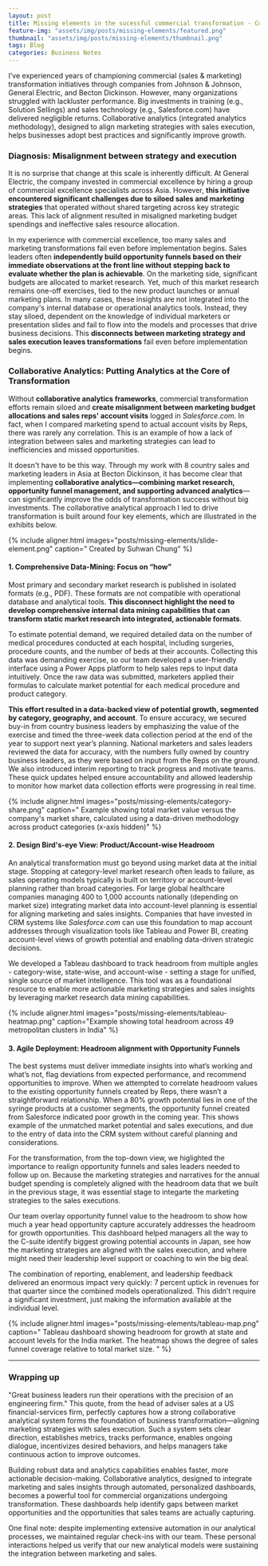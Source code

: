 ```yaml
---
layout: post
title: Missing elements in the sucessful commercial transformation - Collaborative analytics
feature-img: "assets/img/posts/missing-elements/featured.png"
thumbnail: "assets/img/posts/missing-elements/thumbnail.png"
tags: Blog
categories: Business Notes
---
```

I’ve experienced years of championing commercial (sales & marketing) transformation initiatives through companies from Johnson & Johnson, General Electric, and Becton Dickinson. However, many organizations struggled with lackluster performance. Big investments in training (e.g., Solution Sellings) and sales technology (e.g., Salesforce.com) have delivered negligible returns. Collaborative analytics (integrated analytics methodology), designed to align marketing strategies with sales execution, helps businesses adopt best practices and significantly improve growth.

### Diagnosis: Misalignment between strategy and execution
It is no surprise that change at this scale is inherently difficult. At General Electric, the company invested in commercial excellence by hiring a group of commercial excellence specialists across Asia. However, **this initiative encountered significant challenges due to siloed sales and marketing strategies** that operated without shared targeting across key strategic areas. This lack of alignment resulted in misaligned marketing budget spendings and ineffective sales resource allocation.

In my experience with commercial excellence, too many sales and marketing transformations fail even before implementation begins. Sales leaders often **independently build opportunity funnels based on their immediate observations at the front line without stepping back to evaluate whether the plan is achievable**. On the marketing side, significant budgets are allocated to market research. Yet, much of this market research remains one-off exercises, tied to the new product launches or annual marketing plans. In many cases, these insights are not integrated into the company's internal database or operational analytics tools. Instead, they stay siloed, dependent on the knowledge of individual marketers or presentation slides and fail to flow into the models and processes that drive business decisions. This **disconnects between marketing strategy and sales execution leaves transformations** fail even before implementation begins.

### Collaborative Analytics: Putting Analytics at the Core of Transformation
Without **collaborative analytics frameworks**, commercial transformation efforts remain siloed and **create misalignment between marketing budget allocations and sales reps' account visits** logged in *Salesforce.com*. In fact, when I compared marketing spend to actual account visits by Reps, there was rarely any correlation. This is an example of how a lack of integration between sales and marketing strategies can lead to inefficiencies and missed opportunities.

It doesn't have to be this way. Through my work with 8 country sales and marketing leaders in Asia at Becton Dickinson, it has become clear that implementing **collaborative analytics—combining market research, opportunity funnel management, and supporting advanced analytics**—can significantly improve the odds of transformation success without big investments. The collaborative analytical approach I led to drive transformation is built around four key elements, which are illustrated in the exhibits below.

{% include aligner.html images="posts/missing-elements/slide-element.png" caption="
Created by Suhwan Chung" %}

#### 1. Comprehensive Data-Mining: Focus on “how”
Most primary and secondary market research is published in isolated formats (e.g., PDF). These formats are not compatible with operational database and analytical tools. **This disconnect highlight the need to develop comprehensive internal data mining capabilities that can transform static market research into integrated, actionable formats**. 

To estimate potential demand, we required detailed data on the number of medical procedures conducted at each hospital, including surgeries, procedure counts, and the number of beds at their accounts. Collecting this data was demanding exercise, so our team developed a user-friendly interface using a Power Apps platform to help sales reps to input data intuitively. Once the raw data was submitted, marketers applied their formulas to calculate market potential for each medical procedure and product category. 

**This effort resulted in a data-backed view of potential growth, segmented by category, geography, and account**. To ensure accuracy, we secured buy-in from country business leaders by emphasizing the value of the exercise and timed the three-week data collection period at the end of the year to support next year’s planning. National marketers and sales leaders reviewed the data for accuracy, with the numbers fully owned by country business leaders, as they were based on input from the Reps on the ground. We also introduced interim reporting to track progress and motivate teams. These quick updates helped ensure accountability and allowed leadership to monitor how market data collection efforts were progressing in real time.

{% include aligner.html images="posts/missing-elements/category-share.png" caption="
Example showing total market value versus the company's market share, calculated using a data-driven methodology across product categories (x-axis hidden)" %}

#### 2. Design Bird's-eye View: Product/Account-wise Headroom 
An analytical transformation must go beyond using market data at the initial stage. Stopping at category-level market research often leads to failure, as sales operating models typically is built on territory or account-level planning rather than broad categories. For large global healthcare companies managing 400 to 1,000 accounts nationally (depending on market size) integrating market data into account-level planning is essential for aligning marketing and sales insights. Companies that have invested in CRM systems like *Salesforce.com* can use this foundation to map account addresses through visualization tools like Tableau and Power BI, creating account-level views of growth potential and enabling data-driven strategic decisions.

We developed a Tableau dashboard to track headroom from multiple angles - category-wise, state-wise, and account-wise - setting a stage for unified, single source of market intelligence. This tool was as a foundational resource to enable more actionable marketing strategies and sales insights by leveraging market research data mining capabilities.

{% include aligner.html images="posts/missing-elements/tableau-heatmap.png" caption="Example showing total headroom across 49 metropolitan clusters in India" %}

#### 3. Agile Deployment: Headroom alignment with Opportunity Funnels
The best systems must deliver immediate insights into what’s working and what’s not, flag deviations from expected performance, and recommend opportunities to improve. When we attempted to correlate headroom values to the existing opportunity funnels created by Reps, there wasn’t a straightforward relationship. When a 80% growth potential lies in one of the syringe products at a customer segments, the opportunity funnel created from Salesforce indicated poor growth in the coming year. This shows example of the unmatched market potential and sales executions, and due to the entry of data into the CRM system without careful planning and considerations. 

For the transformation, from the top-down view, we higlighted the importance to realign opportunity funnels and sales leaders needed to follow up on. Because the marketing strategies and narratives for the annual budget spending is completely aligned with the headroom data that we built in the previous stage, it was essential stage to integarte the marketing strategies to the sales executions. 

Our team overlay opportunity funnel value to the headroom to show how much a year head opportunity capture accurately addresses the headroom for growth opportunities. This dashboard helped managers all the way to the C-suite identify biggest growing potential accounts in Japan, see how the marketing strategies are aligned with the sales execution, and where might need their leadership level support or coaching to win the big deal. 

The combination of reporting, enablement, and leadership feedback delivered an enormous impact very quickly: 7 percent uptick in revenues for that quarter since the combined models operationalized. This didn’t require a significant investment, just making the information available at the individual level.

{% include aligner.html images="posts/missing-elements/tableau-map.png" caption="
Tableau dashboard showing headroom for growth at state and account levels for the India market. The heatmap shows the degree of sales funnel coverage relative to total market size. " %}

---

### Wrapping up
"Great business leaders run their operations with the precision of an engineering firm." This quote, from the head of adviser sales at a US financial-services firm, perfectly captures how a strong collaborative analytical system forms the foundation of business transformation—aligning marketing strategies with sales execution. Such a system sets clear direction, establishes metrics, tracks performance, enables ongoing dialogue, incentivizes desired behaviors, and helps managers take continuous action to improve outcomes. 

Building robust data and analytics capabilities enables faster, more actionable decision-making. Collaborative analytics, designed to integrate marketing and sales insights through automated, personalized dashboards, becomes a powerful tool for commercial organizations undergoing transformation. These dashboards help identify gaps between market opportunities and the opportunities that sales teams are actually capturing.

One final note: despite implementing extensive automation in our analytical processes, we maintained regular check-ins with our team. These personal interactions helped us verify that our new analytical models were sustaining the integration between marketing and sales.